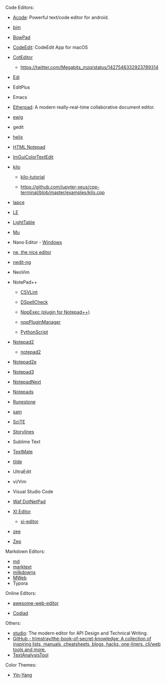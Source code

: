Code Editors:

- [Acode](https://github.com/deadlyjack/Acode): Powerful text/code editor for android.

- [bim](https://github.com/klange/bim)

- [BowPad](https://github.com/stefankueng/BowPad)

- [CodeEdit](https://github.com/CodeEditApp/CodeEdit): CodeEdit App for macOS

- [CotEditor](https://github.com/coteditor/CotEditor)
  
  - https://twitter.com/Megabits_mzq/status/1427546332923789314

- [Edi](https://github.com/Dirkster99/Edi)

- EditPlus

- Emacs

- [Etherpad](https://github.com/ether/etherpad-lite): A modern really-real-time collaborative document editor.

- [ewig](https://github.com/arximboldi/ewig)

- gedit

- [helix](https://github.com/helix-editor/helix)

- [HTML Notepad](https://html-notepad.com/)

- [ImGuiColorTextEdit](https://github.com/BalazsJako/ImGuiColorTextEdit)

- [kilo](https://github.com/snaptoken/kilo-src)

  - [kilo-tutorial](https://github.com/snaptoken/kilo-tutorial)

  - https://github.com/jupyter-xeus/cpp-terminal/blob/master/examples/kilo.cpp

- [lapce](https://github.com/lapce/lapce)

- [LE](https://github.com/lavv17/le)

- [LightTable](https://github.com/LightTable/LightTable)

- [Mu](https://github.com/mu-editor/mu)

- Nano Editor - [Windows](https://github.com/lhmouse/nano-win)

- [ne, the nice editor](https://ne.di.unimi.it/)

- [nedit-ng](https://github.com/eteran/nedit-ng)

- NeoVim

- NotePad++
  
  - [CSVLint](https://github.com/BdR76/CSVLint)
  
  - [DSpellCheck](https://github.com/Predelnik/DSpellCheck)
  
  - [NppExec (plugin for Notepad++)](https://github.com/d0vgan/nppexec)
  
  - [nppPluginManager](https://github.com/bruderstein/nppPluginManager)
  
  - [PythonScript](https://github.com/bruderstein/PythonScript)

- [Notepad2](https://github.com/XhmikosR/notepad2-mod)

  - [notepad2](https://github.com/zufuliu/notepad2)

- [Notepad2e](https://github.com/ProgerXP/Notepad2e)

- [Notepad3](https://github.com/rizonesoft/Notepad3)

- [NotepadNext](https://github.com/dail8859/NotepadNext)

- [Notepads](https://github.com/0x7c13/Notepads)

- [Runestone](https://github.com/simonbs/Runestone)

- [sam](https://github.com/deadpixi/sam)

- [SciTE](https://www.scintilla.org/SciTE.html)

- [Storylines](https://github.com/morning4coffe-dev/storylines)

- Sublime Text

- [TextMate](https://github.com/textmate/textmate)

- [tilde](https://github.com/gphalkes/tilde)

- UltraEdit

- vi/Vim

- Visual Studio Code

- [Waf DotNetPad](https://github.com/jbe2277/dotnetpad)

- [XI Editor](https://github.com/xi-editor/xi-mac)
  
  - [xi-editor](https://github.com/xi-editor/xi-editor)

- [zee](https://github.com/zee-editor/zee)

- [Zep](https://github.com/Rezonality/zep)

Markdown Editors:

- [md](https://github.com/doocs/md)
- [marktext](https://github.com/marktext/marktext)
- [milkdowns](https://github.com/Saul-Mirone/milkdown)
- [MWeb](https://twitter.com/Megabits_mzq/status/1427640637285875735)
- Typora

Online Editors:

- [awesome-web-editor](https://github.com/xjh22222228/awesome-web-editor)

- [Codiad](http://codiad.com/)

Others:

- [studio](https://github.com/stoplightio/studio): The modern editor for API Design and Technical Writing.
- [GitHub - trimstray/the-book-of-secret-knowledge: A collection of inspiring lists, manuals, cheatsheets, blogs, hacks, one-liners, cli/web tools and more.](https://github.com/trimstray/the-book-of-secret-knowledge#black_small_square-text-editors)
- [TextAnalysisTool](https://github.com/TextAnalysisTool/Releases)

Color Themes:

- [Yin-Yang](https://github.com/oskarsh/Yin-Yang)
